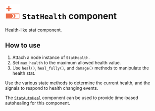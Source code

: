 # <img src="../icons/stat_health.svg" width="48" height="48"> `StatHealth` component

Health-like stat component.

## How to use

1. Attach a node instance of `StatHealth`.
2. Set `max_health` to the maximum allowed health value.
3. Use `heal()`, `heal_fully()`, and `damage()` methods to manipulate the health stat.

Use the various state methods to determine the current health, and the signals to respond to health changing events.

The [`StatAutoHeal`](StatAutoHeal.md) component can be used to provide time-based autohealing for this component.
